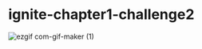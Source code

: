 # ignite-chapter1-challenge2

![ezgif com-gif-maker (1)](https://user-images.githubusercontent.com/33363507/113955400-440bec80-97e1-11eb-9fb0-03397671bb99.gif)
